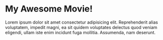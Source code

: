 # My Awesome Movie!

Lorem ipsum dolor sit amet consectetur adipisicing elit. Reprehenderit alias voluptatem, impedit
magni, ea sit quidem voluptates delectus quod veniam eligendi, ullam iste enim incidunt fuga
mollitia. Assumenda, nam deserunt.
